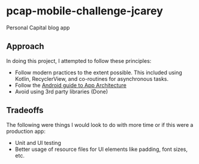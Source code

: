 # pcap-mobile-challenge-jcarey
Personal Capital blog app

## Approach
In doing this project, I attempted to follow these principles:
* Follow modern practices to the extent possible. This included using Kotlin, RecyclerView, and co-routines for asynchronous tasks.
* Follow the [Android guide to App Architecture](https://developer.android.com/jetpack/docs/guide)
* Avoid using 3rd party libraries (Done)

## Tradeoffs
The following were things I would look to do with more time or if this were a production app:
* Unit and UI testing
* Better usage of resource files for UI elements like padding, font sizes, etc.
